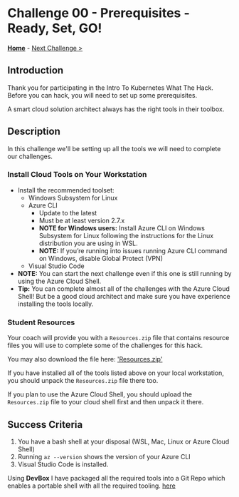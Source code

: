 # Challenge 00 - Prerequisites - Ready, Set, GO!

**[Home](../README.md)** - [Next Challenge >](./Challenge-01.md)

## Introduction

Thank you for participating in the Intro To Kubernetes What The Hack. Before you can hack, you will need to set up some prerequisites.

A smart cloud solution architect always has the right tools in their toolbox.

## Description

In this challenge we'll be setting up all the tools we will need to complete our challenges.

### Install Cloud Tools on Your Workstation

- Install the recommended toolset:
    - Windows Subsystem for Linux
    - Azure CLI 
        - Update to the latest
        - Must be at least version 2.7.x
        - **NOTE for Windows users:** Install Azure CLI on Windows Subsystem for Linux following the instructions for the Linux distribution you are using in WSL.
        - **NOTE:** If you’re running into issues running Azure CLI command on Windows, disable Global Protect (VPN)
    - Visual Studio Code
- **NOTE:** You can start the next challenge even if this one is still running by using the Azure Cloud Shell.
- **Tip:** You can complete almost all of the challenges with the Azure Cloud Shell!  But be a good cloud architect and make sure you have experience installing the tools locally.

### Student Resources

Your coach will provide you with a `Resources.zip` file that contains resource files you will use to complete some of the challenges for this hack.  

You may also download the file here: ['Resources.zip'](https://aka.ms/wth/IntroToK8SResources)

If you have installed all of the tools listed above on your local workstation, you should unpack the `Resources.zip` file there too.

If you plan to use the Azure Cloud Shell, you should upload the `Resources.zip` file to your cloud shell first and then unpack it there.

## Success Criteria

1. You have a bash shell at your disposal (WSL, Mac, Linux or Azure Cloud Shell)
1. Running `az --version` shows the version of your Azure CLI
1. Visual Studio Code is installed.


Using __DevBox__ I have packaged all the required tools into a Git Repo which enables a portable shell with all the required tooling. [here](https://github.com/heathen1878/tooling)
